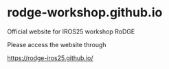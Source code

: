 # rodge-workshop.github.io
Official website for IROS25 workshop RoDGE

Please access the website through

https://rodge-iros25.github.io/